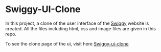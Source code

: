 # Swiggy-UI-Clone
In this project, a clone of the user interface of the [Swiggy](https://www.swiggy.com/) website is created.
All the files including html, css and image files are given in this repo.

To see the clone page of the ui, visit here [Swiggy-ui-clone](https://swiggy-ui-clone.vercel.app/)
